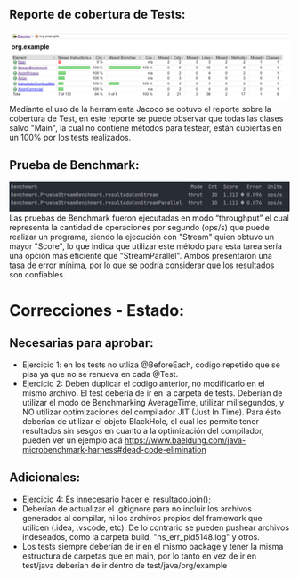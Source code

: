 ## Reporte de cobertura de Tests:
![Reporte](CoberturaTests.png)
Mediante el uso de la herramienta Jacoco se obtuvo el reporte sobre la cobertura de Test, en este reporte se puede observar que todas las clases salvo "Main", la cual no contiene métodos para testear, están cubiertas en un 100% por los tests realizados. 
## Prueba de Benchmark:
![Benchmark](PruebaBenchmark.png)
Las pruebas de Benchmark fueron ejecutadas en modo “throughput” el cual representa la cantidad de operaciones por segundo (ops/s) que puede realizar un programa, siendo la ejecución con "Stream" quien obtuvo un mayor "Score", lo que indica que utilizar este método para esta tarea sería una opción más eficiente que "StreamParallel". Ambos presentaron una tasa de error mínima, por lo que se podría considerar que los resultados son confiables. 

# Correcciones - Estado: 
## Necesarias para aprobar:
- Ejercicio 1: en los tests no utliza @BeforeEach, codigo repetido que se pisa ya que no se renueva en cada @Test.
- Ejercicio 2: Deben duplicar el codigo anterior, no modificarlo en el mismo archivo. El test debería de ir en la carpeta de tests. Deberían de utilizar el modo de Benchmarking AverageTime, utilizar milisegundos, y NO utilizar optimizaciones del compilador JIT (Just In Time). Para ésto deberían de utilizar el objeto BlackHole, el cual les permite tener resultados sin sesgos en cuanto a la optimización del compilador, pueden ver un ejemplo acá https://www.baeldung.com/java-microbenchmark-harness#dead-code-elimination 

## Adicionales:
- Ejercicio 4: Es innecesario hacer el resultado.join();
- Deberían de actualizar el .gitignore para no incluir los archivos generados al compilar, ni los archivos propios del framework que utilicen (.idea, .vscode, etc). De lo contrario se pueden pushear archivos indeseados, como la carpeta build, "hs_err_pid5148.log" y otros.
- Los tests siempre deberían de ir en el mismo package y tener la misma estructura de carpetas que en main, por lo tanto en vez de ir en test/java deberían de ir dentro de test/java/org/example